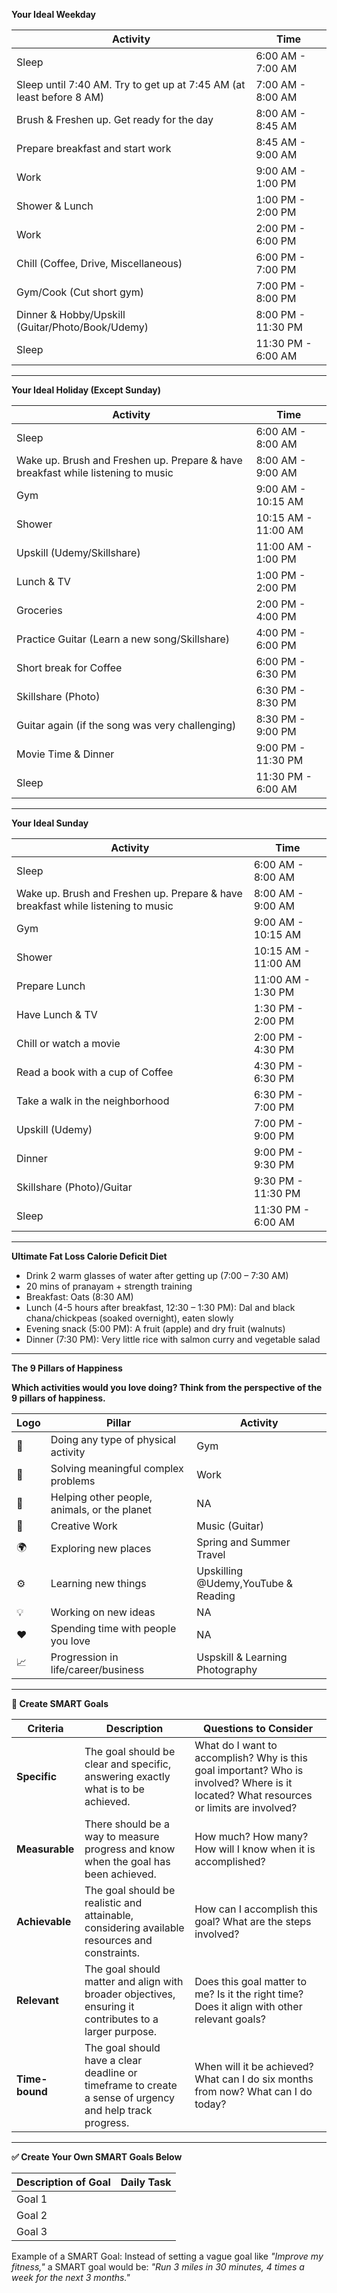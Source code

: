 **Your Ideal Weekday**

| Activity | Time |
|----------|------|
| Sleep | 6:00 AM - 7:00 AM |
| Sleep until 7:40 AM. Try to get up at 7:45 AM (at least before 8 AM) | 7:00 AM - 8:00 AM |
| Brush & Freshen up. Get ready for the day | 8:00 AM - 8:45 AM |
| Prepare breakfast and start work | 8:45 AM - 9:00 AM |
| Work | 9:00 AM - 1:00 PM |
| Shower & Lunch | 1:00 PM - 2:00 PM |
| Work | 2:00 PM - 6:00 PM |
| Chill (Coffee, Drive, Miscellaneous) | 6:00 PM - 7:00 PM |
| Gym/Cook (Cut short gym) | 7:00 PM - 8:00 PM |
| Dinner & Hobby/Upskill (Guitar/Photo/Book/Udemy) | 8:00 PM - 11:30 PM |
| Sleep | 11:30 PM - 6:00 AM |

---

**Your Ideal Holiday (Except Sunday)**

| Activity | Time |
|----------|------|
| Sleep | 6:00 AM - 8:00 AM |
| Wake up. Brush and Freshen up. Prepare & have breakfast while listening to music | 8:00 AM - 9:00 AM |
| Gym | 9:00 AM - 10:15 AM |
| Shower | 10:15 AM - 11:00 AM |
| Upskill (Udemy/Skillshare) | 11:00 AM - 1:00 PM |
| Lunch & TV | 1:00 PM - 2:00 PM |
| Groceries | 2:00 PM - 4:00 PM |
| Practice Guitar (Learn a new song/Skillshare) | 4:00 PM - 6:00 PM |
| Short break for Coffee | 6:00 PM - 6:30 PM |
| Skillshare (Photo) | 6:30 PM - 8:30 PM |
| Guitar again (if the song was very challenging) | 8:30 PM - 9:00 PM |
| Movie Time & Dinner | 9:00 PM - 11:30 PM |
| Sleep | 11:30 PM - 6:00 AM |

---

**Your Ideal Sunday**

| Activity | Time |
|----------|------|
| Sleep | 6:00 AM - 8:00 AM |
| Wake up. Brush and Freshen up. Prepare & have breakfast while listening to music | 8:00 AM - 9:00 AM |
| Gym | 9:00 AM - 10:15 AM |
| Shower | 10:15 AM - 11:00 AM |
| Prepare Lunch | 11:00 AM - 1:30 PM |
| Have Lunch & TV | 1:30 PM - 2:00 PM |
| Chill or watch a movie | 2:00 PM - 4:30 PM |
| Read a book with a cup of Coffee | 4:30 PM - 6:30 PM |
| Take a walk in the neighborhood | 6:30 PM - 7:00 PM |
| Upskill (Udemy) | 7:00 PM - 9:00 PM |
| Dinner | 9:00 PM - 9:30 PM |
| Skillshare (Photo)/Guitar | 9:30 PM - 11:30 PM |
| Sleep | 11:30 PM - 6:00 AM |

---

**Ultimate Fat Loss Calorie Deficit Diet**

- Drink 2 warm glasses of water after getting up (7:00 – 7:30 AM)
- 20 mins of pranayam + strength training
- Breakfast: Oats (8:30 AM)
- Lunch (4-5 hours after breakfast, 12:30 – 1:30 PM): Dal and black chana/chickpeas (soaked overnight), eaten slowly
- Evening snack (5:00 PM): A fruit (apple) and dry fruit (walnuts)
- Dinner (7:30 PM): Very little rice with salmon curry and vegetable salad

---

**The 9 Pillars of Happiness**

**Which activities would you love doing? Think from the perspective of the 9 pillars of happiness.**

|Logo| Pillar | Activity |
|--------|---------|----------|
| 💪 | Doing any type of physical activity | Gym |
| 📝 | Solving meaningful complex problems | Work |
| 🌱 | Helping other people, animals, or the planet | NA |
| 🎨 | Creative Work | Music (Guitar) |
| 🌍 | Exploring new places | Spring and Summer Travel |
| ⚙️ | Learning new things | Upskilling @Udemy,YouTube & Reading |
| 💡 | Working on new ideas | NA |
| ❤️ | Spending time with people you love | NA |
| 📈 | Progression in life/career/business | Uspskill & Learning Photography |

---

**🎯 Create SMART Goals**

| Criteria | Description | Questions to Consider |
|----------|-------------|------------------------|
| **Specific** | The goal should be clear and specific, answering exactly what is to be achieved. | What do I want to accomplish? Why is this goal important? Who is involved? Where is it located? What resources or limits are involved? |
| **Measurable** | There should be a way to measure progress and know when the goal has been achieved. | How much? How many? How will I know when it is accomplished? |
| **Achievable** | The goal should be realistic and attainable, considering available resources and constraints. | How can I accomplish this goal? What are the steps involved? |
| **Relevant** | The goal should matter and align with broader objectives, ensuring it contributes to a larger purpose. | Does this goal matter to me? Is it the right time? Does it align with other relevant goals? |
| **Time-bound** | The goal should have a clear deadline or timeframe to create a sense of urgency and help track progress. | When will it be achieved? What can I do six months from now? What can I do today? |

---

**✅ Create Your Own SMART Goals Below**

| Description of Goal | Daily Task |
|---------------------|-----------|
| Goal 1 |  |
| Goal 2 |  |
| Goal 3 |  |

Example of a SMART Goal: Instead of setting a vague goal like *"Improve my fitness,"* a SMART goal would be: *"Run 3 miles in 30 minutes, 4 times a week for the next 3 months."*
